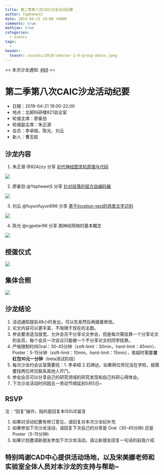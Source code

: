 ```yaml
---
title: 第二季第八次CAIC沙龙活动纪要
author: YapheeetS
date: 2019-04-21 19:00 +0800
comments: true
mathjax: true
categories: 
  - events
tags:
  - 
header:
  teaser: /assets/2019/seminar-2-8-group-photo.jpeg
---
```


<< 本次沙龙通知: [#89](https://github.com/BUPT/awesome-chatbot/issues/89)  << 

# 第二季第八次CAIC沙龙活动纪要

- 日期：2019-04-21 19:00-22:00
- 地点：北邮科研楼821会议室
- 轮值主席：廖豪劲
- 轮值副主席：朱正源
- 会员：李卓桓、陈光、刘云
- 新人：曹志航



## 沙龙内容

1. 朱正源 @824zzy 分享 [初代神经图灵机原理与代码](https://bupt.github.io/conversational-ai-club/#/papers/neural-turing-machines-2014)

 ![](http://ww1.sinaimg.cn/large/b3beb1ffgy1g2am71n91lj23402c0npo.jpg)

2. 廖豪劲 @YapheeetS 分享 [针对段落的层次自编码器](https://bupt.github.io/conversational-ai-club/#/papers/a-hierarchical-neural-autoencoder-for-paragraphs-and-documents-2015)

 ![](http://ww1.sinaimg.cn/large/b3beb1ffgy1g2am4uog6bj23402c0x71.jpg)

3. 刘云 @fuyunfuyun666 分享 [基于Incetion-text的场景文字识别](https://bupt.github.io/conversational-ai-club/#/papers/inceptext-a-new-inception-text-module-with-deformable-psroi-pooling-for-multi-oriented-scene-text-detection-2018)

 ![](http://ww1.sinaimg.cn/large/b3beb1ffgy1g2amh2ulkqj23402c0he6.jpg)

4. 陈光 @cgpeter96 分享 图神经网络的基本概念

 ![](http://ww1.sinaimg.cn/large/b3beb1ffgy1g2ammsywd6j23402c01l6.jpg)

## 授蛋仪式

 ![](http://ww1.sinaimg.cn/large/b3beb1ffgy1g2amohknrpj21400yzb29.jpg)


## 集体合照

 ![](http://ww1.sinaimg.cn/large/b3beb1ffgy1g2ampf2cdaj21h910mx6p.jpg)

## 沙龙结论

1. 活动通知提前48小时发出，可以先发然后再接着修改。
2. 论文内容可以更丰富，不局限于现在的主题。
3. 参会要求适当放宽，允许会员不分享论文参会，但是每次需挂靠一个分享论文的会员，每个会员一次会议只能被一个不分享论文的同学挂靠。
4. 严格限制时间Oral：30-45分钟（soft-limit：30min，hard-limit：45min）、Poster：5-15分钟（soft-limit：10min，hard-limit：15min），若超时需要**发红包10元一分钟**（beta测试阶段）
5. 每次沙龙约会议室需要找：1. 李卓桓 2.石珅达，如果两位师兄没在学校，就需要找两位师兄联系其他人开门。
6. 参会会员可以分享自己的研究领域的研究发现和自己科研心得体会。
7. 下次沙龙活动时间因五一劳动节顺延到5月5日~


## RSVP

注：“回复”操作，指的是回复本ISSUE留言

1. 如果对活动纪要有修订意见，请回复对本次沙龙纪补充
2. 如果参加下次沙龙活动，请回复下次自己的分享是 Oral（30-45分钟) 还是Poster（5-15分钟)
3. 如果计划邀请新朋友参加下次沙龙活动，请让新朋友回复一句话的自我介绍

## 特别鸣谢CAD中心提供活动场地，以及宋美娜老师和实验室全体人员对本沙龙的支持与帮助~

